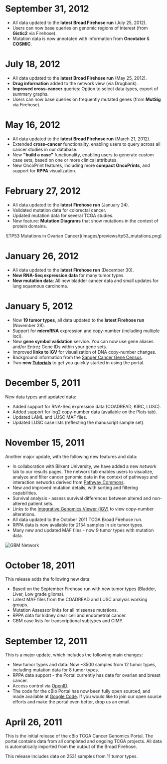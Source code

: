 # September 31, 2012

* All data updated to the __latest Broad Firehose run__ (July 25, 2012).
* Users can now base queries on genomic regions of interest (from __Gistic2__ via Firehose).
* Mutation data is now annotated with information from __Oncotator__ & __COSMIC__.

# July 18, 2012

* All data updated to the __latest Broad Firehose run__ (May 25, 2012).
* __Drug information__ added to the network view (via Drugbank).
* __Improved cross-cancer__ queries: Option to select data types, export of summary graphs.
* Users can now base queries on frequently mutated genes (from __MutSig__ via Firehose).

# May 16, 2012

* All data updated to the __latest Broad Firehose run__ (March 21, 2012).
* Extended __cross-cancer__ functionality, enabling users to query across all cancer studies in our database.
* New __"build a case"__ functionality, enabling users to generate custom case sets, based on one or more clinical attributes.
* New OncoPrint features, including more __compact OncoPrints__, and support for __RPPA__ visualization.

# February 27, 2012

* All data updated to the __latest Firehose run__ (January 24).
* Validated mutation data for colorectal cancer.
* Updated mutation data for several TCGA studies.
* New feature: __Mutation Diagrams__ that show mutations in the context of protein domains.
<center>![TP53 Mutations in Ovarian Cancer](images/previews/tp53_mutations.png)</center>

# January 26, 2012

* All data updated to the __latest Firehose run__ (December 30).
* __New RNA-Seq expression data__ for many tumor types.
* __New mutation data__: All new bladder cancer data and small updates for lung squamous carcinoma.

# January 5, 2012

* Now __19 tumor types__, all data updated to the __latest Firehose run__ (November 28).
* Support for __microRNA__ expression and copy-number (including multiple loci).
* New __gene symbol validation__ service.  You can now use gene aliases and/or Entrez Gene IDs within your gene sets.
* Improved __links to IGV__ for visualization of DNA copy-number changes.
* Background information from the [Sanger Cancer Gene Census](http://www.sanger.ac.uk/genetics/CGP/Census/).
* Two __new [Tutorials](tutorial.jsp)__ to get you quickly started in using the portal.

# December 5, 2011

New data types and updated data:

* Added support for RNA-Seq expression data (COADREAD, KIRC, LUSC).
* Added support for log2 copy-number data (available on the Plots tab).
* Updated LAML and LUSC MAF files.
* Updated LUSC case lists (reflecting the manuscript sample set).

# November 15, 2011

Another major update, with the following new features and data:

* In collaboration with Bilkent University, we have added a new *network* tab to our results pages.  The network tab enables users to visualize, analyze and filter cancer genomic data in the context of pathways and interaction networks derived from [Pathway Commons](http://www.pathwaycommons.org).
* New and improved mutation details, with sorting and filtering capabilities.
* Survival analysis - assess survival differences between altered and non-altered patient sets.
* Links to the [Integrative Genomics Viewer (IGV)](http://www.broadinstitute.org/igv/) to view copy-number alterations.
* All data updated to the October 2011 TCGA Broad Firehose run.
* RPPA data is now available for 2154 samples in six tumor types.
* Many new and updated MAF files - now 9 tumor types with mutation data.

![GBM Network](images/previews/ova_network.png)

# October 18, 2011

This release adds the following new data:

* Based on the September Firehose run with new tumor types (Bladder, Liver, Low grade glioma).
* Latest MAF files from the COADREAD and LUSC analysis working groups.
* Mutation Assessor links for all missense mutations.
* RPPA data for kidney clear cell and endometrial cancer.
* GBM case lists for transcriptional subtypes and CIMP.

# September 12, 2011

This is a major update, which includes the following main changes:

* New tumor types and data: Now ~3500 samples from 12 tumor types, including mutation data for 8 tumor types.
* RPPA data support - the Portal currently has data for ovarian and breast cancer.
* Access control via [OpenID](http://openid.net/).
* The code for the cBio Portal has now been fully open sourced, and made available at [Google Code](http://code.google.com/p/cbio-cancer-genomics-portal/).  If you would like to join our open source efforts and make the portal even better, drop us an email.

# April 26, 2011

This is the initial release of the cBio TCGA Cancer Genomics Portal. The portal contains data from all completed and ongoing TCGA projects. All data is automatically imported from the output of the Broad Firehose.

This release includes data on 2531 samples from 11 tumor types.

